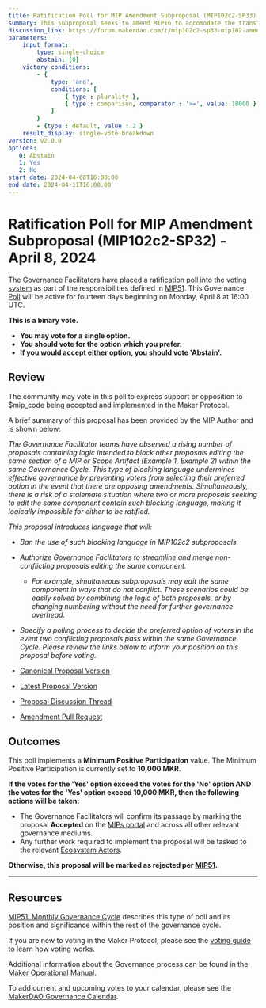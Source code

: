 ```yaml
---
title: Ratification Poll for MIP Amendment Subproposal (MIP102c2-SP33) - April 8, 2024
summary: This subproposal seeks to amend MIP16 to accomodate the transition from the Goerli Testnet network to different testing tools, among other updates.
discussion_link: https://forum.makerdao.com/t/mip102c2-sp33-mip102-amendment/23792
parameters:
    input_format:
        type: single-choice
        abstain: [0]
    victory_conditions:
        - {
            type: 'and',
            conditions: [
                { type : plurality },
                { type : comparison, comparator : '>=', value: 10000 }
            ]
        }
        - {type : default, value : 2 }
    result_display: single-vote-breakdown
version: v2.0.0
options:
   0: Abstain
   1: Yes
   2: No
start_date: 2024-04-08T16:00:00
end_date: 2024-04-11T16:00:00
---
```

# Ratification Poll for MIP Amendment Subproposal (MIP102c2-SP32) - April 8, 2024

The Governance Facilitators have placed a ratification poll into the [voting system](https://vote.makerdao.com/polling) as part of the responsibilities defined in [MIP51](https://mips.makerdao.com/mips/details/MIP51). This Governance [Poll](https://manual.makerdao.com/governance/governance-cycle/weekly-governance-cycle#weekly-governance-cycle-definitions-mip16c1) will be active for fourteen days beginning on Monday, April 8 at 16:00 UTC.

**This is a binary vote.**
- **You may vote for a single option.**
- **You should vote for the option which you prefer.**
- **If you would accept either option, you should vote 'Abstain'.**

## Review

The community may vote in this poll to express support or opposition to $mip_code being accepted and implemented in the Maker Protocol.

A brief summary of this proposal has been provided by the MIP Author and is shown below:

*The Governance Facilitator teams have observed a rising number of proposals containing logic intended to block other proposals editing the same section of a MIP or Scope Artifact (Example 1, Example 2) within the same Governance Cycle. This type of blocking language undermines effective governance by preventing voters from selecting their preferred option in the event that there are opposing amendments. Simultaneously, there is a risk of a stalemate situation where two or more proposals seeking to edit the same component contain such blocking language, making it logically impossible for either to be ratified.*

*This proposal introduces language that will:*

- *Ban the use of such blocking language in MIP102c2 subproposals.*
- *Authorize Governance Facilitators to streamline and merge non-conflicting proposals editing the same component.*
  - *For example, simultaneous subproposals may edit the same component in ways that do not conflict. These scenarios could be easily solved by combining the logic of both proposals, or by changing numbering without the need for further governance overhead.*
- *Specify a polling process to decide the preferred option of voters in the event two conflicting proposals pass within the same Governance Cycle.
Please review the links below to inform your position on this proposal before voting.*

- [Canonical Proposal Version](https://github.com/makerdao/mips/blob/f9aa8d1eb400f011f4194d80a2e01320bc9bbb10/MIP102/MIP102c2-Subproposals/MIP102c2-SP33.md)
- [Latest Proposal Version](https://mips.makerdao.com/mips/details/MIP102c2SP33)
- [Proposal Discussion Thread](https://forum.makerdao.com/t/mip102c2-sp33-mip102-amendment/23792)
- [Amendment Pull Request](https://github.com/makerdao/mips/pull/1064)

## Outcomes

This poll implements a **Minimum Positive Participation** value. The Minimum Positive Participation is currently set to **10,000 MKR**.

**If the votes for the 'Yes' option exceed the votes for the 'No' option AND the votes for the 'Yes' option exceed 10,000 MKR, then the following actions will be taken:**
- The Governance Facilitators will confirm its passage by marking the proposal **Accepted** on the [MIPs portal](https://mips.makerdao.com/mips/list) and across all other relevant governance mediums.
- Any further work required to implement the proposal will be tasked to the relevant [Ecosystem Actors](https://mips.makerdao.com/mips/details/MIP101#7-professional-actors).

**Otherwise, this proposal will be marked as rejected per [MIP51](https://mips.makerdao.com/mips/details/MIP51#mip51c2-ratification-poll).**

---

## Resources

[MIP51: Monthly Governance Cycle](https://mips.makerdao.com/mips/details/MIP51) describes this type of poll and its position and significance within the rest of the governance cycle.

If you are new to voting in the Maker Protocol, please see the [voting guide](https://manual.makerdao.com/governance/voting-in-makerdao/on-chain-governance) to learn how voting works.

Additional information about the Governance process can be found in the [Maker Operational Manual](https://manual.makerdao.com).

To add current and upcoming votes to your calendar, please see the [MakerDAO Governance Calendar](https://manual.makerdao.com/makerdao/calendars/governance-calendar).
